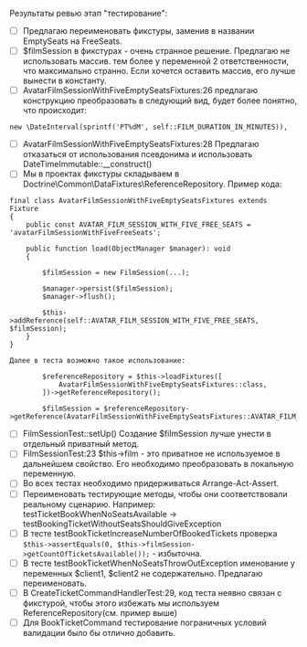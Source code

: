 Результаты ревью этап "тестирование":

- [ ] Предлагаю переименовать фикстуры, заменив в названии EmptySeats на FreeSeats.
- [ ] $filmSession в фикстурах - очень странное решение. Предлагаю не использовать массив. тем более у переменной 2 ответственности, что максимально странно. Если хочется оставить массив, его лучше вынести в константу.
- [ ] AvatarFilmSessionWithFiveEmptySeatsFixtures:26 предлагаю конструкцию преобразовать в следующий вид, будет более понятно, что происходит:
```phpt
new \DateInterval(sprintf('PT%dM', self::FILM_DURATION_IN_MINUTES)),
```
- [ ] AvatarFilmSessionWithFiveEmptySeatsFixtures:28 Предлагаю отказаться от использования псевдонима и использовать DateTimeImmutable::__construct()
- [ ] Мы в проектах фикстуры складываем в Doctrine\Common\DataFixtures\ReferenceRepository. Пример кода:
```phpt
final class AvatarFilmSessionWithFiveEmptySeatsFixtures extends Fixture
{
    public const AVATAR_FILM_SESSION_WITH_FIVE_FREE_SEATS = 'avatarFilmSessionWithFiveFreeSeats';

    public function load(ObjectManager $manager): void
    {
        
        $filmSession = new FilmSession(...);

        $manager->persist($filmSession);
        $manager->flush();

        $this->addReference(self::AVATAR_FILM_SESSION_WITH_FIVE_FREE_SEATS, $filmSession);
    }
}

Далее в теста возможно такое использование: 

        $referenceRepository = $this->loadFixtures([
            AvatarFilmSessionWithFiveEmptySeatsFixtures::class,
        ])->getReferenceRepository();

        $filmSession = $referenceRepository->getReference(AvatarFilmSessionWithFiveEmptySeatsFixtures::AVATAR_FILM_SESSION_WITH_FIVE_FREE_SEATS);
```
- [ ] FilmSessionTest::setUp() Создание $filmSession лучше унести в отдельный приватный метод.
- [ ] FilmSessionTest:23 $this->film - это приватное не используемое в дальнейшем свойство. Его необходимо преобразовать в локальную переменную.
- [ ] Во всех тестах необходимо придерживаться Arrange-Act-Assert.
- [ ] Переименовать тестирующие методы, чтобы они соответствовали реальному сценарию. Например: testTicketBookWhenNoSeatsAvailable -> testBookingTicketWithoutSeatsShouldGiveException
- [ ] В тесте testBookTicketIncreaseNumberOfBookedTickets проверка `$this->assertEquals(0, $this->filmSession->getCountOfTicketsAvailable());` - избыточна.
- [ ] В тесте testBookTicketWhenNoSeatsThrowOutException именование у переменных $client1, $client2 не содержательно. Предлагаю переименовать.
- [ ] В CreateTicketCommandHandlerTest:29, код теста неявно связан с фикстурой, чтобы этого избежать мы используем ReferenceRepository(см. пример выше)
- [ ] Для BookTicketCommand тестирование пограничных условий валидации было бы отлично добавить.
